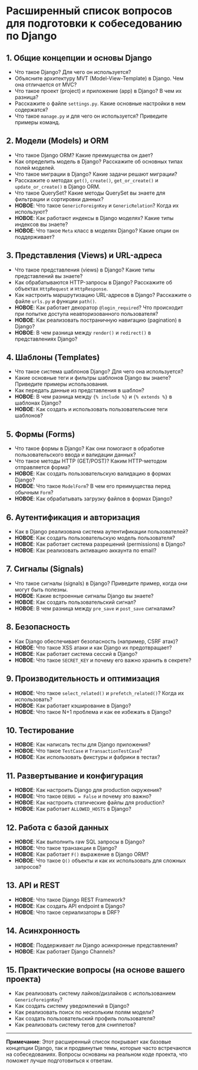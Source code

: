 # Расширенный список вопросов для подготовки к собеседованию по Django

## 1. Общие концепции и основы Django
- Что такое Django? Для чего он используется?
- Объясните архитектуру MVT (Model-View-Template) в Django. Чем она отличается от MVC?
- Что такое проект (project) и приложение (app) в Django? В чем их разница?
- Расскажите о файле `settings.py`. Какие основные настройки в нем содержатся?
- Что такое `manage.py` и для чего он используется? Приведите примеры команд.

## 2. Модели (Models) и ORM
- Что такое Django ORM? Какие преимущества он дает?
- Как определить модель в Django? Расскажите об основных типах полей моделей.
- Что такое миграции в Django? Какие задачи решают миграции?
- Расскажите о методах `get()`, `create()`, `get_or_create()` и `update_or_create()` в Django ORM.
- Что такое QuerySet? Какие методы QuerySet вы знаете для фильтрации и сортировки данных?
- **НОВОЕ**: Что такое `GenericForeignKey` и `GenericRelation`? Когда их используют?
- **НОВОЕ**: Как работают индексы в Django моделях? Какие типы индексов вы знаете?
- **НОВОЕ**: Что такое `Meta` класс в моделях Django? Какие опции он поддерживает?

## 3. Представления (Views) и URL-адреса
- Что такое представления (views) в Django? Какие типы представлений вы знаете?
- Как обрабатываются HTTP-запросы в Django? Расскажите об объектах `HttpRequest` и `HttpResponse`.
- Как настроить маршрутизацию URL-адресов в Django? Расскажите о файле `urls.py` и функции `path()`.
- **НОВОЕ**: Как работает декоратор `@login_required`? Что происходит при попытке доступа неавторизованного пользователя?
- **НОВОЕ**: Как реализовать постраничную навигацию (pagination) в Django?
- **НОВОЕ**: В чем разница между `render()` и `redirect()` в представлениях Django?

## 4. Шаблоны (Templates)
- Что такое система шаблонов Django? Для чего она используется?
- Какие основные теги и фильтры шаблонов Django вы знаете? Приведите примеры использования.
- Как передать данные из представления в шаблон?
- **НОВОЕ**: В чем разница между `{% include %}` и `{% extends %}` в шаблонах Django?
- **НОВОЕ**: Как создать и использовать пользовательские теги шаблонов?

## 5. Формы (Forms)
- Что такое формы в Django? Как они помогают в обработке пользовательского ввода и валидации данных?
- Что такое методы HTTP (GET/POST)? Каким HTTP-методом отправляется форма?
- **НОВОЕ**: Как создать пользовательскую валидацию в формах Django?
- **НОВОЕ**: Что такое `ModelForm`? В чем его преимущества перед обычным `Form`?
- **НОВОЕ**: Как обрабатывать загрузку файлов в формах Django?

## 6. Аутентификация и авторизация
- Как в Django реализована система аутентификации пользователей?
- **НОВОЕ**: Как создать пользовательскую модель пользователя?
- **НОВОЕ**: Как работает система разрешений (permissions) в Django?
- **НОВОЕ**: Как реализовать активацию аккаунта по email?

## 7. Сигналы (Signals)
- Что такое сигналы (signals) в Django? Приведите пример, когда они могут быть полезны.
- **НОВОЕ**: Какие встроенные сигналы Django вы знаете?
- **НОВОЕ**: Как создать пользовательский сигнал?
- **НОВОЕ**: В чем разница между `pre_save` и `post_save` сигналами?

## 8. Безопасность
- Как Django обеспечивает безопасность (например, CSRF атак)?
- **НОВОЕ**: Что такое XSS атаки и как Django их предотвращает?
- **НОВОЕ**: Как работает система сессий в Django?
- **НОВОЕ**: Что такое `SECRET_KEY` и почему его важно хранить в секрете?

## 9. Производительность и оптимизация
- **НОВОЕ**: Что такое `select_related()` и `prefetch_related()`? Когда их использовать?
- **НОВОЕ**: Как работает кэширование в Django?
- **НОВОЕ**: Что такое N+1 проблема и как ее избежать в Django?

## 10. Тестирование
- **НОВОЕ**: Как написать тесты для Django приложения?
- **НОВОЕ**: Что такое `TestCase` и `TransactionTestCase`?
- **НОВОЕ**: Как использовать фикстуры и фабрики в тестах?

## 11. Развертывание и конфигурация
- **НОВОЕ**: Как настроить Django для production окружения?
- **НОВОЕ**: Что такое `DEBUG = False` и почему это важно?
- **НОВОЕ**: Как настроить статические файлы для production?
- **НОВОЕ**: Как работает `ALLOWED_HOSTS` в Django?

## 12. Работа с базой данных
- **НОВОЕ**: Как выполнить raw SQL запросы в Django?
- **НОВОЕ**: Что такое транзакции в Django?
- **НОВОЕ**: Как работает `F()` выражение в Django ORM?
- **НОВОЕ**: Что такое `Q()` объекты и как их использовать для сложных запросов?

## 13. API и REST
- **НОВОЕ**: Что такое Django REST Framework?
- **НОВОЕ**: Как создать API endpoint в Django?
- **НОВОЕ**: Что такое сериализаторы в DRF?

## 14. Асинхронность
- **НОВОЕ**: Поддерживает ли Django асинхронные представления?
- **НОВОЕ**: Как работает Django Channels?

## 15. Практические вопросы (на основе вашего проекта)
- Как реализовать систему лайков/дизлайков с использованием `GenericForeignKey`?
- Как создать систему уведомлений в Django?
- Как реализовать поиск по нескольким полям модели?
- Как создать пользовательский профиль пользователя?
- Как реализовать систему тегов для сниппетов?

---

**Примечание**: Этот расширенный список покрывает как базовые концепции Django, так и продвинутые темы, которые часто встречаются на собеседованиях. Вопросы основаны на реальном коде проекта, что поможет лучше подготовиться к ответам. 